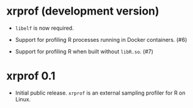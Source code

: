 # xrprof (development version)

* `libelf` is now required.

* Support for profiling R processes running in Docker containers. (#6)

* Support for profiling R when built without `libR.so`. (#7)

# xrprof 0.1

* Initial public release. `xrprof` is an external sampling profiler for R on
  Linux.
